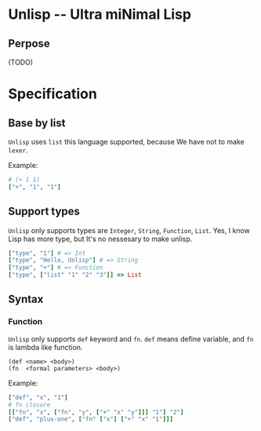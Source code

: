 # Unlisp -- Ultra miNimal Lisp

## Perpose

(TODO)

# Specification

## Base by list

`Unlisp` uses `list` this language supported, because We have not to make `lexer`.

Example:

```rb
# (+ 1 1)
["+", "1", "1"]
```

## Support types

`Unlisp` only supports types are `Integer`, `String`, `Function`, `List`. Yes, I know Lisp has more type, but It's no nessesary to make unlisp.

```rb
["type", "1"] # => Int
["type", "Hello, Unlisp"] # => String
["type", "+"] # => Function
["type", ["list" "1" "2" "3"]] => List
```

## Syntax

### Function

`Unlisp` only supports `def` keyword and `fn`. `def` means define variable, and `fn` is lambda like function.

```
(def <name> <body>)
(fn  <formal parameters> <body>)
```

Example:

```rb
["def", "x", "1"]
# fn closure
[["fn", "x", ["fn", "y", ["+" "x" "y"]]] "1"] "2"]
["def", "plus-one", ["fn" ["x"] ["+" "x" "1"]]]
```
